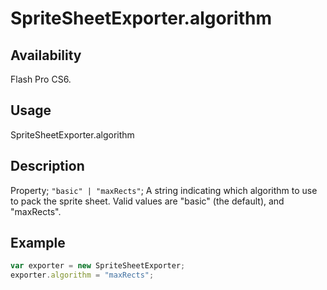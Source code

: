 # SpriteSheetExporter.algorithm

## Availability

Flash Pro CS6.

## Usage

SpriteSheetExporter.algorithm

## Description

Property; `"basic" | "maxRects"`; A string indicating which algorithm to use to pack the sprite sheet. Valid values are "basic" (the default), and "maxRects".

## Example

```javascript
var exporter = new SpriteSheetExporter;
exporter.algorithm = "maxRects";
```
